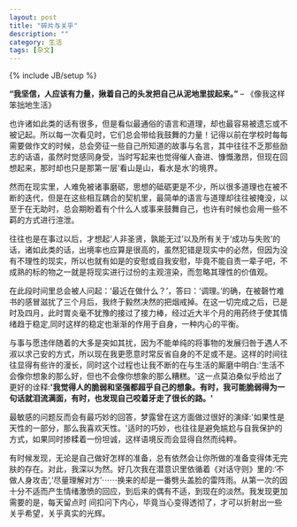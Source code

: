 ```yaml
---
layout: post
title: "碎片与关乎"
description: ""
category: 生活
tags: [杂文]
---
```

{% include JB/setup %}

**“我坚信，人应该有力量，揪着自己的头发把自己从泥地里拔起来。”** – 《像我这样笨拙地生活》 

也许诸如此类的话有很多，但是看似最通俗的语言和道理，却也最容易被遗忘或不被记起。所以每一次看见时，它们总会带给我鼓舞的力量！记得以前在学校时每每需要做作文的时候，总会旁征一些自己所知道的故事与名言，其中往往不乏那些励志的话语，虽然时觉感同身受，当时写起来也觉得催人奋进、慷慨激昂，但现在回想起来，那时却也只是那第一层‘看山是山，看水是水’的境界。

然而在现实里，人难免被诸事磨砺，思想的砥砺更是不少，所以很多道理也在被不断的迭代，但是在这些相互耦合的契机里，最简单的语言与道理却往往被掩没，以至于在无助时，总会期盼着有个什么人或事来鼓舞自己，也许有时候也会用一些不羁的方式进行渲泄。

往往也是在事过以后，才想起‘人非圣贤，孰能无过’以及所有关于‘成功与失败’的话，诸如此类的话，出境率也应算是很高的，虽然犯错是现实中的必然，但因为没有不理性的现实，所以也就有如是的安慰或自我安慰，毕竟不能自责一辈子吧，不成熟的标的物之一就是将现实进行过份的主观渲染，而忽略其理性的价值观。

在此段时间里总会被人问起：‘最近在做什么？’，答曰：‘调理。’的确，在被磬竹难书的感冒滋扰了三个月后，我终于毅然决然的把烟戒掉。在这一切完成之后，已是时及四月，此时胃炎毫不犹豫的接过了接力棒，经过近大半个月的用药终于使其情绪趋于稳定,同时这样的稳定也渐渐的作用于自身，一种内心的平衡。

与事与愿违伴随着的大多是突如其扰，因为不能单纯的将事物的发展归咎于遇人不淑以求己安的方式，所以现在我更愿意时常反省自身的不足或不是。这样的时间往往显得有些许的漫长，同时这个过程也让我不断的在与生活的厮磨中明白:'生活不会像你想象的那么好，但也不会像你想象的那么糟糕。'这一点莫泊桑似乎给出了更好的诠释:**'我觉得人的脆弱和坚强都超乎自己的想象。有时，我可能脆弱得为一句话就泪流满面，有时，也发现自己咬着牙走了很长的路。'**

最敏感的问题反而会有最巧妙的回答，梦露曾在这方面做过很好的演绎:'如果性是天性的一部分，那么我喜欢天性。'适时的巧妙，也往往是避免尴尬与自我保护的方式，如果同时掺糅着一份坦诚，这样语境反而会显得自然而纯粹。

有时候发现，无论是自己做好怎样的准备，总有依然会让你所做的准备变得体无完肤的存在。对此，我深以为然。好几次我在潜意识里依循着《对话守则》里的:‘不做人身攻击’,‘尽量理解对方’⋯⋯换来的却是一番劈头盖脸的雷阵雨。从第一次的因十分不适而产生情绪激愤的回应，到后来的偶有不适，到现在的淡然。我发现更加需要的是，每天留点时 间扣问下内心，毕竟当心变得透彻了，才可以折射出一些关乎希望，关乎真实的光辉。

